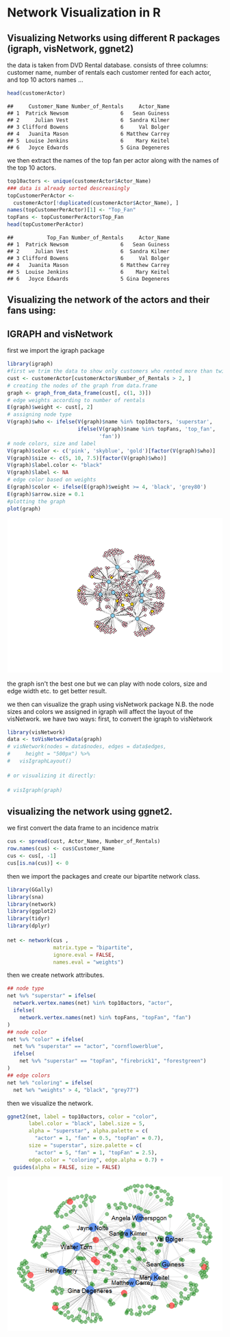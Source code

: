 Network Visualization in R
================

Visualizing Networks using different R packages (igraph, visNetwork, ggnet2)
----------------------------------------------------------------------------

the data is taken from DVD Rental database. consists of three columns: customer name, number of rentals each customer rented for each actor, and top 10 actors names ...

``` r
head(customerActor)
```

    ##     Customer_Name Number_of_Rentals     Actor_Name
    ## 1  Patrick Newsom                 6   Sean Guiness
    ## 2     Julian Vest                 6  Sandra Kilmer
    ## 3 Clifford Bowens                 6     Val Bolger
    ## 4   Juanita Mason                 6 Matthew Carrey
    ## 5  Louise Jenkins                 6    Mary Keitel
    ## 6   Joyce Edwards                 5 Gina Degeneres

we then extract the names of the top fan per actor along with the names of the top 10 actors.

``` r
top10actors <- unique(customerActor$Actor_Name) 
### data is already sorted descreasingly
topCustomerPerActor <- 
  customerActor[!duplicated(customerActor$Actor_Name), ]
names(topCustomerPerActor)[1] <- "Top_Fan"
topFans <- topCustomerPerActor$Top_Fan
head(topCustomerPerActor)
```

    ##           Top_Fan Number_of_Rentals     Actor_Name
    ## 1  Patrick Newsom                 6   Sean Guiness
    ## 2     Julian Vest                 6  Sandra Kilmer
    ## 3 Clifford Bowens                 6     Val Bolger
    ## 4   Juanita Mason                 6 Matthew Carrey
    ## 5  Louise Jenkins                 6    Mary Keitel
    ## 6   Joyce Edwards                 5 Gina Degeneres

Visualizing the network of the actors and their fans using:
-----------------------------------------------------------

IGRAPH and visNetwork
---------------------

first we import the igraph package

``` r
library(igraph)
#first we trim the data to show only customers who rented more than twice 
cust <- customerActor[customerActor$Number_of_Rentals > 2, ]
# creating the nodes of the graph from data.frame 
graph <- graph_from_data_frame(cust[, c(1, 3)])
# edge weights according to number of rentals
E(graph)$weight <- cust[, 2]
# assigning node type
V(graph)$who <- ifelse(V(graph)$name %in% top10actors, 'superstar',
                       ifelse(V(graph)$name %in% topFans, 'top_fan', 
                              'fan'))
# node colors, size and label
V(graph)$color <- c('pink', 'skyblue', 'gold')[factor(V(graph)$who)]
V(graph)$size <- c(5, 10, 7.5)[factor(V(graph)$who)]
V(graph)$label.color <- "black"
V(graph)$label <- NA
# edge color based on weights
E(graph)$color <- ifelse(E(graph)$weight >= 4, 'black', 'grey80')
E(graph)$arrow.size = 0.1
#plotting the graph
plot(graph)
```

![](netwrok_visualization_files/figure-markdown_github/igraph-1.png)

the graph isn't the best one but we can play with node colors, size and edge width etc. to get better result.

we then can visualize the graph using visNetwork package N.B. the node sizes and colors we assigned in igraph will affect the layout of the visNetwork. we have two ways: first, to convert the igraph to visNetwork

``` r
library(visNetwork)
data <- toVisNetworkData(graph)
# visNetwork(nodes = data$nodes, edges = data$edges, 
#     height = "500px") %>%
#   visIgraphLayout()

# or visualizing it directly:

# visIgraph(graph)
```

visualizing the network using ggnet2.
-------------------------------------

we first convert the data frame to an incidence matrix

``` r
cus <- spread(cust, Actor_Name, Number_of_Rentals)
row.names(cus) <- cus$Customer_Name
cus <- cus[, -1]
cus[is.na(cus)] <- 0
```

then we import the packages and create our bipartite network class.

``` r
library(GGally)
library(sna)
library(network)
library(ggplot2)
library(tidyr)
library(dplyr)

net <- network(cus ,
               matrix.type = "bipartite",
               ignore.eval = FALSE,
               names.eval = "weights")
```

then we create network attributes.

``` r
## node type
net %v% "superstar" = ifelse(
  network.vertex.names(net) %in% top10actors, "actor",
  ifelse(
    network.vertex.names(net) %in% topFans, "topFan", "fan")
)
## node color
net %v% "color" = ifelse(
  net %v% "superstar" == "actor", "cornflowerblue",
  ifelse(
    net %v% "superstar" == "topFan", "firebrick1", "forestgreen")
)
## edge colors
net %e% "coloring" = ifelse(
  net %e% "weights" > 4, "black", "grey77")
```

then we visualize the network.

``` r
ggnet2(net, label = top10actors, color = "color", 
       label.color = "black", label.size = 5,
       alpha = "superstar", alpha.palette = c(
         "actor" = 1, "fan" = 0.5, "topFan" = 0.7),
       size = "superstar", size.palette = c(
         "actor" = 5, "fan" = 1, "topFan" = 2.5),
       edge.color = "coloring", edge.alpha = 0.7) +
  guides(alpha = FALSE, size = FALSE)
```

![](netwrok_visualization_files/figure-markdown_github/ggnet2-1.png)
